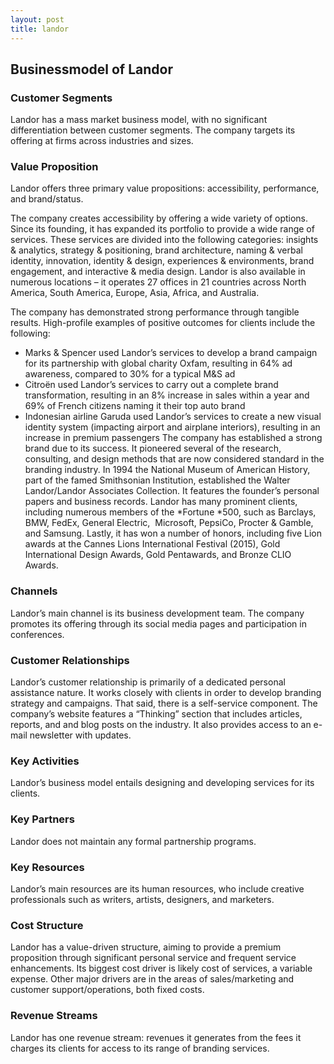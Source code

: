 ```yaml
---
layout: post
title: landor
---
```


Businessmodel of Landor
------------------------

### Customer Segments

Landor has a mass market business model, with no significant differentiation between customer segments. The company targets its offering at firms across industries and sizes.

### Value Proposition

Landor offers three primary value propositions: accessibility, performance, and brand/status.

The company creates accessibility by offering a wide variety of options. Since its founding, it has expanded its portfolio to provide a wide range of services. These services are divided into the following categories: insights & analytics, strategy & positioning, brand architecture, naming & verbal identity, innovation, identity & design, experiences & environments, brand engagement, and interactive & media design. Landor is also available in numerous locations – it operates 27 offices in 21 countries across North America, South America, Europe, Asia, Africa, and Australia.

The company has demonstrated strong performance through tangible results. High-profile examples of positive outcomes for clients include the following:

 * Marks & Spencer used Landor’s services to develop a brand campaign for its partnership with global charity Oxfam, resulting in 64% ad awareness, compared to 30% for a typical M&S ad
* Citroën used Landor’s services to carry out a complete brand transformation, resulting in an 8% increase in sales within a year and 69% of French citizens naming it their top auto brand
* Indonesian airline Garuda used Landor’s services to create a new visual identity system (impacting airport and airplane interiors), resulting in an increase in premium passengers
 The company has established a strong brand due to its success. It pioneered several of the research, consulting, and design methods that are now considered standard in the branding industry. In 1994 the National Museum of American History, part of the famed Smithsonian Institution, established the Walter Landor/Landor Associates Collection. It features the founder’s personal papers and business records. Landor has many prominent clients, including numerous members of the *Fortune *500, such as Barclays, BMW, FedEx, General Electric,  Microsoft, PepsiCo, Procter & Gamble, and Samsung. Lastly, it has won a number of honors, including five Lion awards at the Cannes Lions International Festival (2015), Gold International Design Awards, Gold Pentawards, and Bronze CLIO Awards.

### Channels

Landor’s main channel is its business development team. The company promotes its offering through its social media pages and participation in conferences.

### Customer Relationships

Landor’s customer relationship is primarily of a dedicated personal assistance nature. It works closely with clients in order to develop branding strategy and campaigns. That said, there is a self-service component. The company’s website features a “Thinking” section that includes articles, reports, and and blog posts on the industry. It also provides access to an e-mail newsletter with updates.

### Key Activities

Landor’s business model entails designing and developing services for its clients.

### Key Partners

Landor does not maintain any formal partnership programs.

### Key Resources

Landor’s main resources are its human resources, who include creative professionals such as writers, artists, designers, and marketers.

### Cost Structure

Landor has a value-driven structure, aiming to provide a premium proposition through significant personal service and frequent service enhancements. Its biggest cost driver is likely cost of services, a variable expense. Other major drivers are in the areas of sales/marketing and customer support/operations, both fixed costs.

### Revenue Streams

Landor has one revenue stream: revenues it generates from the fees it charges its clients for access to its range of branding services.
